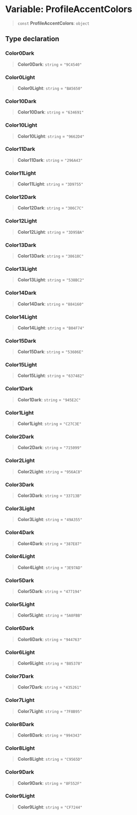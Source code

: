 # Variable: ProfileAccentColors

> `const` **ProfileAccentColors**: `object`

## Type declaration

### Color0Dark

> **Color0Dark**: `string` = `"9C4540"`

### Color0Light

> **Color0Light**: `string` = `"BA5650"`

### Color10Dark

> **Color10Dark**: `string` = `"634691"`

### Color10Light

> **Color10Light**: `string` = `"9662D4"`

### Color11Dark

> **Color11Dark**: `string` = `"296A43"`

### Color11Light

> **Color11Light**: `string` = `"3D9755"`

### Color12Dark

> **Color12Dark**: `string` = `"306C7C"`

### Color12Light

> **Color12Light**: `string` = `"3D95BA"`

### Color13Dark

> **Color13Dark**: `string` = `"38618C"`

### Color13Light

> **Color13Light**: `string` = `"538BC2"`

### Color14Dark

> **Color14Dark**: `string` = `"884160"`

### Color14Light

> **Color14Light**: `string` = `"B04F74"`

### Color15Dark

> **Color15Dark**: `string` = `"53606E"`

### Color15Light

> **Color15Light**: `string` = `"637482"`

### Color1Dark

> **Color1Dark**: `string` = `"945E2C"`

### Color1Light

> **Color1Light**: `string` = `"C27C3E"`

### Color2Dark

> **Color2Dark**: `string` = `"715099"`

### Color2Light

> **Color2Light**: `string` = `"956AC8"`

### Color3Dark

> **Color3Dark**: `string` = `"33713B"`

### Color3Light

> **Color3Light**: `string` = `"49A355"`

### Color4Dark

> **Color4Dark**: `string` = `"387E87"`

### Color4Light

> **Color4Light**: `string` = `"3E97AD"`

### Color5Dark

> **Color5Dark**: `string` = `"477194"`

### Color5Light

> **Color5Light**: `string` = `"5A8FBB"`

### Color6Dark

> **Color6Dark**: `string` = `"944763"`

### Color6Light

> **Color6Light**: `string` = `"B85378"`

### Color7Dark

> **Color7Dark**: `string` = `"435261"`

### Color7Light

> **Color7Light**: `string` = `"7F8B95"`

### Color8Dark

> **Color8Dark**: `string` = `"994343"`

### Color8Light

> **Color8Light**: `string` = `"C9565D"`

### Color9Dark

> **Color9Dark**: `string` = `"8F552F"`

### Color9Light

> **Color9Light**: `string` = `"CF7244"`

